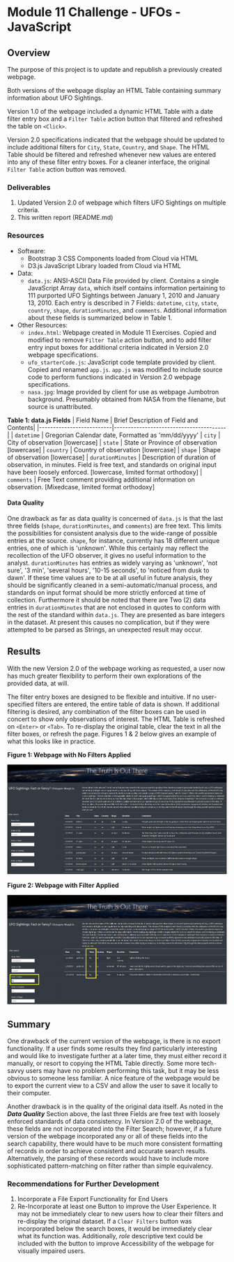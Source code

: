 # Module 11 Challenge - UFOs - JavaScript

## Overview

The purpose of this project is to update and republish a previously created webpage.

Both versions of the webpage display an HTML Table containing summary information
about UFO Sightings.

Version 1.0 of the webpage included a dynamic HTML Table with a date filter entry box
and a `Filter Table` action button that filtered and refreshed the table on `<Click>`.

Version 2.0 specifications indicated that the webpage should be updated to include
additional filters for `City`, `State`, `Country`, and `Shape`.
The HTML Table should be filtered and refreshed whenever new values are entered
into any of these filter entry boxes. For a cleaner interface, the original
`Filter Table` action button was removed.

### Deliverables

1. Updated Version 2.0 of webpage which filters UFO Sightings on multiple criteria.
2. This written report (README.md)

### Resources

- Software:
	- Bootstrap 3 CSS Components loaded from Cloud via HTML
	- D3.js JavaScript Library loaded from Cloud via HTML
- Data:
	- `data.js`: ANSI-ASCII Data File provided by client. Contains a single JavaScript Array `data`, which itself contains information pertaining to 111 purported UFO Sightings between January 1, 2010 and January 13, 2010. Each entry is described in 7 Fields: `datetime`, `city`, `state`, `country`, `shape`, `durationMinutes`, and `comments`. Additional information about these fields is summarized below in Table 1.
- Other Resources:
	- `index.html`: Webpage created in Module 11 Exercises. Copied and modified to remove `Filter Table` action button, and to add filter entry input boxes for additional criteria indicated in Version 2.0 webpage specifications.
	- `ufo_starterCode.js`: JavaScript code template provided by client. Copied and renamed `app.js`. `app.js` was modified to include source code to perform functions indicated in Version 2.0 webpage specifications.
	- `nasa.jpg`: Image provided by client for use as webpage Jumbotron background. Presumably obtained from NASA from the filename, but source is unattributed.

**Table 1: data.js Fields**
| Field Name               | Brief Description of Field and Contents|
|--------------------------|----------------------------------------|
| `datetime`               | Gregorian Calendar date, Formatted as 'mm/dd/yyyy'
| `city`                   | City of observation [lowercase]
| `state`                  | State or Province of observation [lowercase]
| `country`                | Country of observation [lowercase]
| `shape`                  | Shape of observation [lowercase]
| `durationMinutes`        | Description of duration of observation, in minutes. Field is free text, and standards on original input have been loosely enforced. [lowercase, limited format orthodoxy]
| `comments`               | Free Text comment providing additional information on observation. [Mixedcase, limited format orthodoxy]

#### Data Quality
One drawback as far as data quality is concerned of `data.js` is that the last three fields (`shape`, `durationMinutes`, and `comments`) are free text. This limits the possibilities for consistent analysis due to the wide-range of possible entries at the source. `shape`, for instance, currently has 18 different unique entries, one of which is 'unknown'. While this certainly may reflect the recollection of the UFO observer, it gives no useful information to the analyst. `durationMinutes` has entries as widely varying as 'unknown', 'not sure', '3 min', 'several hours', '10-15 seconds', to 'noticed from dusk to dawn'. If these time values are to be at all useful in future analysis, they should be significantly cleaned in a semi-automatic/manual process, and standards on input format should be more strictly enforced at time of collection. Furthermore it should be noted that there are Two (2) data entries in `durationMinutes` that are not enclosed in quotes to conform with the rest of the standard within `data.js`. They are presented as bare integers in the dataset. At present this causes no complication, but if they were attempted to be parsed as Strings, an unexpected result may occur.

## Results

With the new Version 2.0 of the webpage working as requested, a user now has much greater flexibility to perform their own explorations of the provided data, at will.

The filter entry boxes are designed to be flexible and intuitive. If no user-specified filters are entered, the entire table of data is shown. If additional filtering is desired,
any combination of the filter boxes can be used in concert to show only observations of interest. The HTML Table is refreshed on `<Enter>` or `<Tab>`. To re-display the original table, clear the text in all the filter boxes, or refresh the page. Figures 1 & 2 below gives an example of what this looks like in practice.

**Figure 1: Webpage with No Filters Applied**

![Figure 1](/Resources/Figure_01.png "Figure 1")

**Figure 2: Webpage with Filter Applied**

![Figure 2](/Resources/Figure_02.png "Figure 2")

## Summary

One drawback of the current version of the webpage, is there is no export functionality. If a user finds some results they find particularly interesting and would like to investigate further at a later time, they must either record it manually, or resort to copying the HTML Table directly. Some more tech-savvy users may have no problem performing this task, but it may be less obvious to someone less familiar. A nice feature of the webpage would be to export the current view to a CSV and allow the user to save it locally to their computer.

Another drawback is in the quality of the original data itself. As noted in the ***Data Quality*** Section above, the last three Fields are free text with loosely enforced standards of data consistency. In Version 2.0 of the webpage, these fields are not incorporated into the Filter Search; however, if a future version of the webpage incorporated any or all of these fields into the search capability, there would have to be much more consistent formatting of records in order to achieve consistent and accurate search results. Alternatively, the parsing of these records would have to include more sophisticated pattern-matching on filter rather than simple equivalency.

### Recommendations for Further Development

1. Incorporate a File Export Functionality for End Users
2. Re-Incorporate at least one Button to improve the User Experience. It may not be immediately clear to new users how to clear their filters and re-display the original dataset. If a `Clear Filters` button was incorporated below the search boxes, it would be immediately clear what its function was. Additionally, *role* descriptive text could be included with the button to improve Accessibility of the webpage for visually impaired users.
